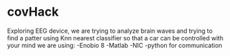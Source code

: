 # covHack
Exploring EEG device, we are trying to analyze brain waves and trying to find a patter using Knn nearest classifier so that a car can be controlled with your mind 
we are using:
-Enobio 8
-Matlab 
-NIC
-python for communication

